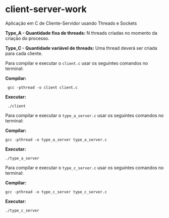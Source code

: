 # client-server-work
Aplicação em C de Cliente-Servidor usando Threads e Sockets

**Type_A - Quantidade fixa de threads:** N threads criadas no momento da criação do processo.

**Type_C - Quantidade variável de threads:** Uma thread deverá ser criada para cada cliente.

Para compilar e executar o `client.c` usar os seguintes comandos no terminal:

**Compilar:**
```
 gcc -pthread -o client client.c
```
**Executar:**
```
 ./client
```

Para compilar e executar o `type_a_server.c` usar os seguintes comandos no terminal:

**Compilar:**
```
gcc -pthread -o type_a_server type_a_server.c
```

**Executar:**
```
./type_a_server
```

Para compilar e executar o `type_c_server.c` usar os seguintes comandos no terminal:

**Compilar:**
```
gcc -pthread -o type_c_server type_c_server.c
```

**Executar:**
```
./type_c_server
```
